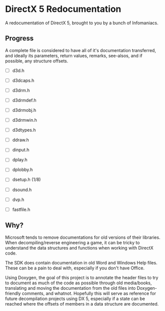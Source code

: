 # DirectX 5 Redocumentation
A redocumentation of DirectX 5, brought to you by a bunch of Infomaniacs.

## Progress

A complete file is considered to have all of it's documentation transferred, and ideally its parameters, return values, remarks, see-alsos, and if possible, any structure offsets.

- [ ] d3d.h
- [ ] d3dcaps.h

- [ ] d3drm.h
- [ ] d3drmdef.h
- [ ] d3drmobj.h
- [ ] d3drmwin.h

- [ ] d3dtypes.h
- [ ] ddraw.h
- [ ] dinput.h
- [ ] dplay.h
- [ ] dplobby.h
- [ ] dsetup.h (1/8)
- [ ] dsound.h
- [ ] dvp.h
- [ ] fastfile.h

## Why?
Microsoft tends to remove documentations for old versions of their libraries. When decompiling/reverse engineering a game, it can be tricky to understand the data structures and functions when working with DirectX code.

The SDK does contain documentation in old Word and Windows Help files. These can be a pain to deal with, especially if you don't have Office.

Using Doxygen, the goal of this project is to annotate the header files to try to document as much of the code as possible through old media/books, translating and moving the documentation from the old files into Doxygen-friendly comments, and whatnot. Hopefully this will serve as reference for future decompilation projects using DX 5, especially if a state can be reached where the offsets of members in a data structure are documented.
